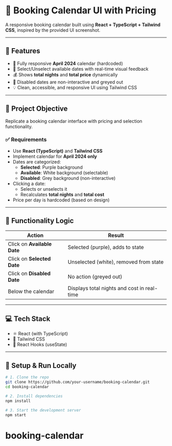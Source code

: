 # 📅 Booking Calendar UI with Pricing

A responsive booking calendar built using **React + TypeScript + Tailwind CSS**, inspired by the provided UI screenshot.

---

## 🚀 Features

- 📆 Fully responsive **April 2024** calendar (hardcoded)
- 🎨 Select/Unselect available dates with real-time visual feedback
- 💰 Shows **total nights** and **total price** dynamically
- 🚫 Disabled dates are non-interactive and greyed out
- 💡 Clean, accessible, and responsive UI using Tailwind CSS

---

## 📌 Project Objective

Replicate a booking calendar interface with pricing and selection functionality.

### ✅ Requirements

- Use **React (TypeScript)** and **Tailwind CSS**
- Implement calendar for **April 2024 only**
- Dates are categorized:
  - **Selected**: Purple background
  - **Available**: White background (selectable)
  - **Disabled**: Grey background (non-interactive)
- Clicking a date:
  - Selects or unselects it
  - Recalculates **total nights** and **total cost**
- Price per day is hardcoded (based on design)

---

## 🧠 Functionality Logic

| Action                      | Result                                      |
| --------------------------- | ------------------------------------------- |
| Click on **Available Date** | Selected (purple), adds to state            |
| Click on **Selected Date**  | Unselected (white), removed from state      |
| Click on **Disabled Date**  | No action (greyed out)                      |
| Below the calendar          | Displays total nights and cost in real-time |

---

## 💻 Tech Stack

- ⚛️ React (with TypeScript)
- 💨 Tailwind CSS
- 🧠 React Hooks (useState)

---

## 🧪 Setup & Run Locally

```bash
# 1. Clone the repo
git clone https://github.com/your-username/booking-calendar.git
cd booking-calendar

# 2. Install dependencies
npm install

# 3. Start the development server
npm start
```
# booking-calendar
